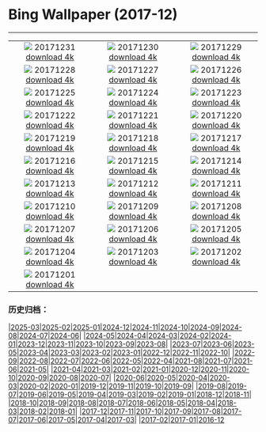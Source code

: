 # Bing Wallpaper (2017-12)
**************
| | | |
| :----: | :----: | :----: |
| ![](https://www.bing.com/az/hprichbg/rb/RosehipRobin_ZH-CN10943133314_1920x1080.jpg) 20171231 [download 4k](https://www.bing.com/az/hprichbg/rb/RosehipRobin_ZH-CN10943133314_UHD.jpg) | ![](https://www.bing.com/az/hprichbg/rb/NordketteNYE_ZH-CN12614598789_1920x1080.jpg) 20171230 [download 4k](https://www.bing.com/az/hprichbg/rb/NordketteNYE_ZH-CN12614598789_UHD.jpg) | ![](https://www.bing.com/az/hprichbg/rb/UKThamesBarrier_ZH-CN7996034899_1920x1080.jpg) 20171229 [download 4k](https://www.bing.com/az/hprichbg/rb/UKThamesBarrier_ZH-CN7996034899_UHD.jpg) |
| ![](https://www.bing.com/az/hprichbg/rb/PineZion_ZH-CN13789067332_1920x1080.jpg) 20171228 [download 4k](https://www.bing.com/az/hprichbg/rb/PineZion_ZH-CN13789067332_UHD.jpg) | ![](https://www.bing.com/az/hprichbg/rb/HawaiiGST_ZH-CN13537794612_1920x1080.jpg) 20171227 [download 4k](https://www.bing.com/az/hprichbg/rb/HawaiiGST_ZH-CN13537794612_UHD.jpg) | ![](https://www.bing.com/az/hprichbg/rb/CPNYSnow_ZH-CN13335620157_1920x1080.jpg) 20171226 [download 4k](https://www.bing.com/az/hprichbg/rb/CPNYSnow_ZH-CN13335620157_UHD.jpg) |
| ![](https://www.bing.com/az/hprichbg/rb/GlisGlis_ZH-CN12580308968_1920x1080.jpg) 20171225 [download 4k](https://www.bing.com/az/hprichbg/rb/GlisGlis_ZH-CN12580308968_UHD.jpg) | ![](https://www.bing.com/az/hprichbg/rb/LaplandAurora_ZH-CN13018939166_1920x1080.jpg) 20171224 [download 4k](https://www.bing.com/az/hprichbg/rb/LaplandAurora_ZH-CN13018939166_UHD.jpg) | ![](https://www.bing.com/az/hprichbg/rb/NorthPole_ZH-CN14730815128_1920x1080.jpg) 20171223 [download 4k](https://www.bing.com/az/hprichbg/rb/NorthPole_ZH-CN14730815128_UHD.jpg) |
| ![](https://www.bing.com/az/hprichbg/rb/SFSantaCon_ZH-CN11213292356_1920x1080.jpg) 20171222 [download 4k](https://www.bing.com/az/hprichbg/rb/SFSantaCon_ZH-CN11213292356_UHD.jpg) | ![](https://www.bing.com/az/hprichbg/rb/Wintersolstice1222_ZH-CN10807868228_1920x1080.jpg) 20171221 [download 4k](https://www.bing.com/az/hprichbg/rb/Wintersolstice1222_ZH-CN10807868228_UHD.jpg) | ![](https://www.bing.com/az/hprichbg/rb/SolsticeSquirrel_ZH-CN6551849968_1920x1080.jpg) 20171220 [download 4k](https://www.bing.com/az/hprichbg/rb/SolsticeSquirrel_ZH-CN6551849968_UHD.jpg) |
| ![](https://www.bing.com/az/hprichbg/rb/PowysCounty_ZH-CN11115693548_1920x1080.jpg) 20171219 [download 4k](https://www.bing.com/az/hprichbg/rb/PowysCounty_ZH-CN11115693548_UHD.jpg) | ![](https://www.bing.com/az/hprichbg/rb/ReindeerLichen_ZH-CN9944307835_1920x1080.jpg) 20171218 [download 4k](https://www.bing.com/az/hprichbg/rb/ReindeerLichen_ZH-CN9944307835_UHD.jpg) | ![](https://www.bing.com/az/hprichbg/rb/Snowflake_ZH-CN7496591838_1920x1080.jpg) 20171217 [download 4k](https://www.bing.com/az/hprichbg/rb/Snowflake_ZH-CN7496591838_UHD.jpg) |
| ![](https://www.bing.com/az/hprichbg/rb/MGRBerlin_ZH-CN6734108494_1920x1080.jpg) 20171216 [download 4k](https://www.bing.com/az/hprichbg/rb/MGRBerlin_ZH-CN6734108494_UHD.jpg) | ![](https://www.bing.com/az/hprichbg/rb/TamarackCones_ZH-CN11326400685_1920x1080.jpg) 20171215 [download 4k](https://www.bing.com/az/hprichbg/rb/TamarackCones_ZH-CN11326400685_UHD.jpg) | ![](https://www.bing.com/az/hprichbg/rb/SeychellesCCSS_ZH-CN9574865698_1920x1080.jpg) 20171214 [download 4k](https://www.bing.com/az/hprichbg/rb/SeychellesCCSS_ZH-CN9574865698_UHD.jpg) |
| ![](https://www.bing.com/az/hprichbg/rb/PlutoNorthPole_ZH-CN12213356975_1920x1080.jpg) 20171213 [download 4k](https://www.bing.com/az/hprichbg/rb/PlutoNorthPole_ZH-CN12213356975_UHD.jpg) | ![](https://www.bing.com/az/hprichbg/rb/Freudenberg_ZH-CN10942614197_1920x1080.jpg) 20171212 [download 4k](https://www.bing.com/az/hprichbg/rb/Freudenberg_ZH-CN10942614197_UHD.jpg) | ![](https://www.bing.com/az/hprichbg/rb/Gnomes_ZH-CN14028221582_1920x1080.jpg) 20171211 [download 4k](https://www.bing.com/az/hprichbg/rb/Gnomes_ZH-CN14028221582_UHD.jpg) |
| ![](https://www.bing.com/az/hprichbg/rb/Jangothang_ZH-CN12592369551_1920x1080.jpg) 20171210 [download 4k](https://www.bing.com/az/hprichbg/rb/Jangothang_ZH-CN12592369551_UHD.jpg) | ![](https://www.bing.com/az/hprichbg/rb/SiberianJay_ZH-CN8167378429_1920x1080.jpg) 20171209 [download 4k](https://www.bing.com/az/hprichbg/rb/SiberianJay_ZH-CN8167378429_UHD.jpg) | ![](https://www.bing.com/az/hprichbg/rb/FlightFest_ZH-CN9045713592_1920x1080.jpg) 20171208 [download 4k](https://www.bing.com/az/hprichbg/rb/FlightFest_ZH-CN9045713592_UHD.jpg) |
| ![](https://www.bing.com/az/hprichbg/rb/SibeliusMonument_ZH-CN8903164725_1920x1080.jpg) 20171207 [download 4k](https://www.bing.com/az/hprichbg/rb/SibeliusMonument_ZH-CN8903164725_UHD.jpg) | ![](https://www.bing.com/az/hprichbg/rb/Snow_ZH-CN11178898651_1920x1080.jpg) 20171206 [download 4k](https://www.bing.com/az/hprichbg/rb/Snow_ZH-CN11178898651_UHD.jpg) | ![](https://www.bing.com/az/hprichbg/rb/MatusevichGlacier_ZH-CN13151914775_1920x1080.jpg) 20171205 [download 4k](https://www.bing.com/az/hprichbg/rb/MatusevichGlacier_ZH-CN13151914775_UHD.jpg) |
| ![](https://www.bing.com/az/hprichbg/rb/AberystwythSeafront_ZH-CN9542789062_1920x1080.jpg) 20171204 [download 4k](https://www.bing.com/az/hprichbg/rb/AberystwythSeafront_ZH-CN9542789062_UHD.jpg) | ![](https://www.bing.com/az/hprichbg/rb/Motherboard_ZH-CN12819254349_1920x1080.jpg) 20171203 [download 4k](https://www.bing.com/az/hprichbg/rb/Motherboard_ZH-CN12819254349_UHD.jpg) | ![](https://www.bing.com/az/hprichbg/rb/SchwetzingenAerial_ZH-CN11628382780_1920x1080.jpg) 20171202 [download 4k](https://www.bing.com/az/hprichbg/rb/SchwetzingenAerial_ZH-CN11628382780_UHD.jpg) |
| ![](https://www.bing.com/az/hprichbg/rb/PotashPonds_ZH-CN13213047688_1920x1080.jpg) 20171201 [download 4k](https://www.bing.com/az/hprichbg/rb/PotashPonds_ZH-CN13213047688_UHD.jpg) |  |  |

### 历史归档：

|[2025-03](bing/2025-03/2025-03.md)|[2025-02](bing/2025-02/2025-02.md)|[2025-01](bing/2025-01/2025-01.md)|[2024-12](bing/2024-12/2024-12.md)|[2024-11](bing/2024-11/2024-11.md)|[2024-10](bing/2024-10/2024-10.md)|[2024-09](bing/2024-09/2024-09.md)|[2024-08](bing/2024-08/2024-08.md)|[2024-07](bing/2024-07/2024-07.md)|[2024-06](bing/2024-06/2024-06.md)|
|[2024-05](bing/2024-05/2024-05.md)|[2024-04](bing/2024-04/2024-04.md)|[2024-03](bing/2024-03/2024-03.md)|[2024-02](bing/2024-02/2024-02.md)|[2024-01](bing/2024-01/2024-01.md)|[2023-12](bing/2023-12/2023-12.md)|[2023-11](bing/2023-11/2023-11.md)|[2023-10](bing/2023-10/2023-10.md)|[2023-09](bing/2023-09/2023-09.md)|[2023-08](bing/2023-08/2023-08.md)|
|[2023-07](bing/2023-07/2023-07.md)|[2023-06](bing/2023-06/2023-06.md)|[2023-05](bing/2023-05/2023-05.md)|[2023-04](bing/2023-04/2023-04.md)|[2023-03](bing/2023-03/2023-03.md)|[2023-02](bing/2023-02/2023-02.md)|[2023-01](bing/2023-01/2023-01.md)|[2022-12](bing/2022-12/2022-12.md)|[2022-11](bing/2022-11/2022-11.md)|[2022-10](bing/2022-10/2022-10.md)|
|[2022-09](bing/2022-09/2022-09.md)|[2022-08](bing/2022-08/2022-08.md)|[2022-07](bing/2022-07/2022-07.md)|[2022-06](bing/2022-06/2022-06.md)|[2022-05](bing/2022-05/2022-05.md)|[2022-04](bing/2022-04/2022-04.md)|[2021-08](bing/2021-08/2021-08.md)|[2021-07](bing/2021-07/2021-07.md)|[2021-06](bing/2021-06/2021-06.md)|[2021-05](bing/2021-05/2021-05.md)|
|[2021-04](bing/2021-04/2021-04.md)|[2021-03](bing/2021-03/2021-03.md)|[2021-02](bing/2021-02/2021-02.md)|[2021-01](bing/2021-01/2021-01.md)|[2020-12](bing/2020-12/2020-12.md)|[2020-11](bing/2020-11/2020-11.md)|[2020-10](bing/2020-10/2020-10.md)|[2020-09](bing/2020-09/2020-09.md)|[2020-08](bing/2020-08/2020-08.md)|[2020-07](bing/2020-07/2020-07.md)|
|[2020-06](bing/2020-06/2020-06.md)|[2020-05](bing/2020-05/2020-05.md)|[2020-04](bing/2020-04/2020-04.md)|[2020-03](bing/2020-03/2020-03.md)|[2020-02](bing/2020-02/2020-02.md)|[2020-01](bing/2020-01/2020-01.md)|[2019-12](bing/2019-12/2019-12.md)|[2019-11](bing/2019-11/2019-11.md)|[2019-10](bing/2019-10/2019-10.md)|[2019-09](bing/2019-09/2019-09.md)|
|[2019-08](bing/2019-08/2019-08.md)|[2019-07](bing/2019-07/2019-07.md)|[2019-06](bing/2019-06/2019-06.md)|[2019-05](bing/2019-05/2019-05.md)|[2019-04](bing/2019-04/2019-04.md)|[2019-03](bing/2019-03/2019-03.md)|[2019-02](bing/2019-02/2019-02.md)|[2019-01](bing/2019-01/2019-01.md)|[2018-12](bing/2018-12/2018-12.md)|[2018-11](bing/2018-11/2018-11.md)|
|[2018-10](bing/2018-10/2018-10.md)|[2018-09](bing/2018-09/2018-09.md)|[2018-08](bing/2018-08/2018-08.md)|[2018-07](bing/2018-07/2018-07.md)|[2018-06](bing/2018-06/2018-06.md)|[2018-05](bing/2018-05/2018-05.md)|[2018-04](bing/2018-04/2018-04.md)|[2018-03](bing/2018-03/2018-03.md)|[2018-02](bing/2018-02/2018-02.md)|[2018-01](bing/2018-01/2018-01.md)|
|[2017-12](bing/2017-12/2017-12.md)|[2017-11](bing/2017-11/2017-11.md)|[2017-10](bing/2017-10/2017-10.md)|[2017-09](bing/2017-09/2017-09.md)|[2017-08](bing/2017-08/2017-08.md)|[2017-07](bing/2017-07/2017-07.md)|[2017-06](bing/2017-06/2017-06.md)|[2017-05](bing/2017-05/2017-05.md)|[2017-04](bing/2017-04/2017-04.md)|[2017-03](bing/2017-03/2017-03.md)|
|[2017-02](bing/2017-02/2017-02.md)|[2017-01](bing/2017-01/2017-01.md)|[2016-12](bing/2016-12/2016-12.md)